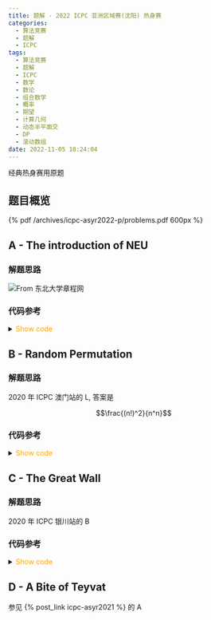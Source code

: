 ```yaml
---
title: 题解 - 2022 ICPC 亚洲区域赛(沈阳) 热身赛
categories:
  - 算法竞赛
  - 题解
  - ICPC
tags:
  - 算法竞赛
  - 题解
  - ICPC
  - 数学
  - 数论
  - 组合数学
  - 概率
  - 期望
  - 计算几何
  - 动态半平面交
  - DP
  - 滚动数组
date: 2022-11-05 18:24:04
---
```


经典热身赛用原题

<!-- more -->

## 题目概览

{% pdf /archives/icpc-asyr2022-p/problems.pdf 600px %}

## A - The introduction of NEU

### 解题思路

![From [东北大学章程网](https://www.neu.edu.cn/constitution/)](https://www.neu.edu.cn/_upload/article/images/79/50/8e18ed5a474dbe9d8832be585c16/c49f2c5a-f6f7-43c6-839a-467587e9f809.jpg)

### 代码参考

<details>
<summary><font color='orange'>Show code</font></summary>

{% include_code lang:php title:A misc/icpc-asyr2022-p/A.php %}

</details>

## B - Random Permutation

### 解题思路

2020 年 ICPC 澳门站的 L, 答案是

$$\frac{(n!)^2}{n^n}$$

### 代码参考

<details>
<summary><font color='orange'>Show code</font></summary>

{% include_code lang:py title:B misc/icpc-asyr2022-p/B.py %}

</details>

## C - The Great Wall

### 解题思路

2020 年 ICPC 银川站的 B

### 代码参考

<details>
<summary><font color='orange'>Show code</font></summary>

{% include_code lang:cpp title:C icpc-asyr2022-p/C.cpp %}

</details>

## D - A Bite of Teyvat

参见 {% post_link icpc-asyr2021 %} 的 A
